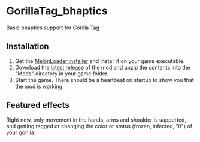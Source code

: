 # GorillaTag_bhaptics
Basic bhaptics support for Gorilla Tag

## Installation

1. Get the [MelonLoader installer](https://melonwiki.xyz/#/?id=automated-installation) and install it on your game executable.
2. Download the [latest release](https://github.com/floh-bhaptics/GorillaTag_bhaptics/releases/latest/download/GorillaTag_bhaptics.zip) of the mod and unzip the contents into the "Mods" directory in your game folder.
3. Start the game. There should be a heartbeat on startup to show you that the mod is working.

## Featured effects

Right now, only movement in the hands, arms and shoulder is supported, and getting tagged or changing the color or status (frozen, infected, "it") of your gorilla.
